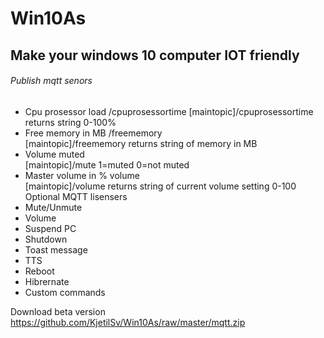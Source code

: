 # Win10As
## Make your windows 10 computer IOT friendly

###### Publish mqtt senors
- Cpu prosessor load /cpuprosessortime
[maintopic]/cpuprosessortime returns string 0-100%<br>
- Free memory in MB /freememory<br>
  [maintopic]/freememory returns string of memory in MB
- Volume muted <br>
    [maintopic]/mute 1=muted 0=not muted
- Master volume in % volume<br>
    [maintopic]/volume returns string of current volume setting 0-100
Optional MQTT lisensers
- Mute/Unmute
- Volume
- Suspend PC
- Shutdown
- Toast message
- TTS
- Reboot
- Hibrernate
- Custom commands

Download beta version https://github.com/KjetilSv/Win10As/raw/master/mqtt.zip
